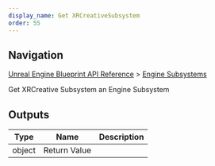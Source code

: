```yaml
---
display_name: Get XRCreativeSubsystem
order: 55
---
```

## Navigation

[Unreal Engine Blueprint API Reference](https://dev.epicgames.com/documentation/en-us/unreal-engine/BlueprintAPI) > [Engine Subsystems](https://dev.epicgames.com/documentation/en-us/unreal-engine/BlueprintAPI/EngineSubsystems)

Get XRCreative Subsystem an Engine Subsystem

## Outputs

| Type | Name | Description |
| --- | --- | --- |
| object | Return Value |  |
